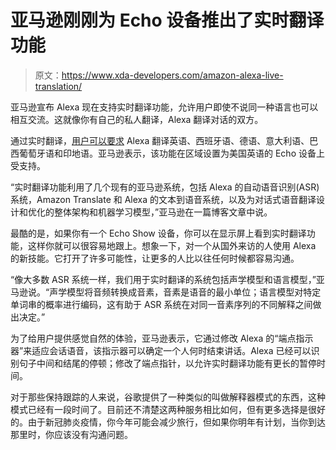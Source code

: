 # 亚马逊刚刚为 Echo 设备推出了实时翻译功能

> 原文：<https://www.xda-developers.com/amazon-alexa-live-translation/>

亚马逊宣布 Alexa 现在支持实时翻译功能，允许用户即使不说同一种语言也可以相互交流。这就像你有自己的私人翻译，Alexa 翻译对话的双方。

通过实时翻译，[用户可以要求](https://www.amazon.science/blog/how-alexas-new-live-translation-for-conversations-works) Alexa 翻译英语、西班牙语、德语、意大利语、巴西葡萄牙语和印地语。亚马逊表示，该功能在区域设置为美国英语的 Echo 设备上受支持。

“实时翻译功能利用了几个现有的亚马逊系统，包括 Alexa 的自动语音识别(ASR)系统，Amazon Translate 和 Alexa 的文本到语音系统，以及为对话式语音翻译设计和优化的整体架构和机器学习模型，”亚马逊在一篇博客文章中说。

最酷的是，如果你有一个 Echo Show 设备，你可以在显示屏上看到实时翻译功能，这样你就可以很容易地跟上。想象一下，对一个从国外来访的人使用 Alexa 的新技能。它打开了许多可能性，让更多的人比以往任何时候都容易沟通。

“像大多数 ASR 系统一样，我们用于实时翻译的系统包括声学模型和语言模型，”亚马逊说。“声学模型将音频转换成音素，音素是语音的最小单位；语言模型对特定单词串的概率进行编码，这有助于 ASR 系统在对同一音素序列的不同解释之间做出决定。”

为了给用户提供感觉自然的体验，亚马逊表示，它通过修改 Alexa 的“端点指示器”来适应会话语音，该指示器可以确定一个人何时结束讲话。Alexa 已经可以识别句子中间和结尾的停顿；修改了端点指针，以允许实时翻译功能有更长的暂停时间。

对于那些保持跟踪的人来说，谷歌提供了一种类似的叫做解释器模式的东西，这种模式已经有一段时间了。目前还不清楚这两种服务相比如何，但有更多选择是很好的。由于新冠肺炎疫情，你今年可能会减少旅行，但如果你明年有计划，当你到达那里时，你应该没有沟通问题。